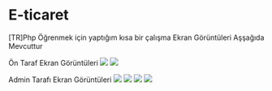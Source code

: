 # E-ticaret
[TR]Php Öğrenmek için yaptığım kısa bir çalışma Ekran Görüntüleri Aşşağıda Mevcuttur

Ön Taraf Ekran Görüntüleri
<img src="https://i.hizliresim.com/9707j4q.png">
<img src="https://i.hizliresim.com/2zwpfmz.png">


Admin Tarafı Ekran Görüntüleri
<img src="https://i.hizliresim.com/hupojkk.png">
<img src="https://i.hizliresim.com/otnmpfw.png">
<img src="https://i.hizliresim.com/2e3wejo.png">
<img src="https://i.hizliresim.com/5ytyi2d.png">
